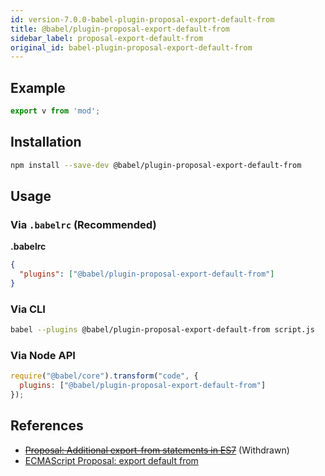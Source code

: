 ```yaml
---
id: version-7.0.0-babel-plugin-proposal-export-default-from
title: @babel/plugin-proposal-export-default-from
sidebar_label: proposal-export-default-from
original_id: babel-plugin-proposal-export-default-from
---
```


## Example

```js
export v from 'mod';
```

## Installation

```sh
npm install --save-dev @babel/plugin-proposal-export-default-from
```

## Usage

### Via `.babelrc` (Recommended)

**.babelrc**

```json
{
  "plugins": ["@babel/plugin-proposal-export-default-from"]
}
```

### Via CLI

```sh
babel --plugins @babel/plugin-proposal-export-default-from script.js
```

### Via Node API

```javascript
require("@babel/core").transform("code", {
  plugins: ["@babel/plugin-proposal-export-default-from"]
});
```
## References

* ~~[Proposal: Additional export-from statements in ES7](https://github.com/leebyron/ecmascript-more-export-from)~~ (Withdrawn)
* [ECMAScript Proposal: export default from](https://github.com/leebyron/ecmascript-export-default-from)

